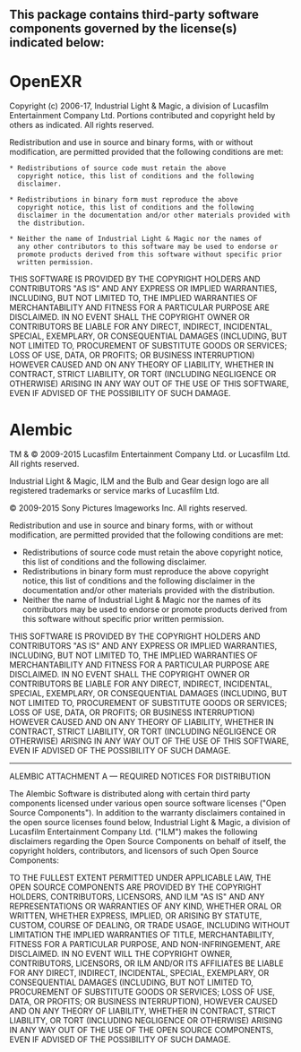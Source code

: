 This package contains third-party software components governed by the license(s) indicated below:
---------

# OpenEXR

Copyright (c) 2006-17, Industrial Light & Magic, a division of Lucasfilm
Entertainment Company Ltd.  Portions contributed and copyright held by
others as indicated.  All rights reserved.

Redistribution and use in source and binary forms, with or without
modification, are permitted provided that the following conditions are
met:

    * Redistributions of source code must retain the above
      copyright notice, this list of conditions and the following
      disclaimer.

    * Redistributions in binary form must reproduce the above
      copyright notice, this list of conditions and the following
      disclaimer in the documentation and/or other materials provided with
      the distribution.

    * Neither the name of Industrial Light & Magic nor the names of
      any other contributors to this software may be used to endorse or
      promote products derived from this software without specific prior
      written permission.

THIS SOFTWARE IS PROVIDED BY THE COPYRIGHT HOLDERS AND CONTRIBUTORS "AS
IS" AND ANY EXPRESS OR IMPLIED WARRANTIES, INCLUDING, BUT NOT LIMITED TO,
THE IMPLIED WARRANTIES OF MERCHANTABILITY AND FITNESS FOR A PARTICULAR
PURPOSE ARE DISCLAIMED. IN NO EVENT SHALL THE COPYRIGHT OWNER OR
CONTRIBUTORS BE LIABLE FOR ANY DIRECT, INDIRECT, INCIDENTAL, SPECIAL,
EXEMPLARY, OR CONSEQUENTIAL DAMAGES (INCLUDING, BUT NOT LIMITED TO,
PROCUREMENT OF SUBSTITUTE GOODS OR SERVICES; LOSS OF USE, DATA, OR
PROFITS; OR BUSINESS INTERRUPTION) HOWEVER CAUSED AND ON ANY THEORY OF
LIABILITY, WHETHER IN CONTRACT, STRICT LIABILITY, OR TORT (INCLUDING
NEGLIGENCE OR OTHERWISE) ARISING IN ANY WAY OUT OF THE USE OF THIS
SOFTWARE, EVEN IF ADVISED OF THE POSSIBILITY OF SUCH DAMAGE.

# Alembic

TM & © 2009-2015 Lucasfilm Entertainment Company Ltd. or Lucasfilm Ltd.
All rights reserved.

Industrial Light & Magic, ILM and the Bulb and Gear design logo are all
registered trademarks or service marks of Lucasfilm Ltd.

© 2009-2015 Sony Pictures Imageworks Inc.  All rights reserved.

Redistribution and use in source and binary forms, with or without
modification, are permitted provided that the following conditions are
met:
* Redistributions of source code must retain the above copyright
notice, this list of conditions and the following disclaimer.
* Redistributions in binary form must reproduce the above
copyright notice, this list of conditions and the following disclaimer
in the documentation and/or other materials provided with the
distribution.
* Neither the name of Industrial Light & Magic nor the names of
its contributors may be used to endorse or promote products derived
from this software without specific prior written permission.

THIS SOFTWARE IS PROVIDED BY THE COPYRIGHT HOLDERS AND CONTRIBUTORS
"AS IS" AND ANY EXPRESS OR IMPLIED WARRANTIES, INCLUDING, BUT NOT
LIMITED TO, THE IMPLIED WARRANTIES OF MERCHANTABILITY AND FITNESS FOR
A PARTICULAR PURPOSE ARE DISCLAIMED. IN NO EVENT SHALL THE COPYRIGHT
OWNER OR CONTRIBUTORS BE LIABLE FOR ANY DIRECT, INDIRECT, INCIDENTAL,
SPECIAL, EXEMPLARY, OR CONSEQUENTIAL DAMAGES (INCLUDING, BUT NOT
LIMITED TO, PROCUREMENT OF SUBSTITUTE GOODS OR SERVICES; LOSS OF USE,
DATA, OR PROFITS; OR BUSINESS INTERRUPTION) HOWEVER CAUSED AND ON ANY
THEORY OF LIABILITY, WHETHER IN CONTRACT, STRICT LIABILITY, OR TORT
(INCLUDING NEGLIGENCE OR OTHERWISE) ARISING IN ANY WAY OUT OF THE USE
OF THIS SOFTWARE, EVEN IF ADVISED OF THE POSSIBILITY OF SUCH DAMAGE.


-------------------------------------------------------------------------------

ALEMBIC ATTACHMENT A —
REQUIRED NOTICES FOR DISTRIBUTION

The Alembic Software is distributed along with certain third party
components licensed under various open source software licenses ("Open
Source Components"). In addition to the warranty disclaimers contained
in the open source licenses found below, Industrial Light & Magic, a
division of Lucasfilm Entertainment Company Ltd. ("ILM") makes the
following disclaimers regarding the Open Source Components on behalf of
itself, the copyright holders, contributors, and licensors of such Open
Source Components:

TO THE FULLEST EXTENT PERMITTED UNDER APPLICABLE LAW, THE OPEN SOURCE
COMPONENTS ARE PROVIDED BY THE COPYRIGHT HOLDERS, CONTRIBUTORS,
LICENSORS, AND ILM "AS IS" AND ANY REPRESENTATIONS OR WARRANTIES OF ANY
KIND, WHETHER ORAL OR WRITTEN, WHETHER EXPRESS, IMPLIED, OR ARISING BY
STATUTE, CUSTOM, COURSE OF DEALING, OR TRADE USAGE, INCLUDING WITHOUT
LIMITATION THE IMPLIED WARRANTIES OF TITLE, MERCHANTABILITY, FITNESS FOR
A PARTICULAR PURPOSE, AND NON-INFRINGEMENT, ARE DISCLAIMED. IN NO EVENT
WILL THE COPYRIGHT OWNER, CONTRIBUTORS, LICENSORS, OR ILM AND/OR ITS
AFFILIATES BE LIABLE FOR ANY DIRECT, INDIRECT, INCIDENTAL, SPECIAL,
EXEMPLARY, OR CONSEQUENTIAL DAMAGES (INCLUDING, BUT NOT LIMITED TO,
PROCUREMENT OF SUBSTITUTE GOODS OR SERVICES; LOSS OF USE, DATA, OR
PROFITS; OR BUSINESS INTERRUPTION), HOWEVER CAUSED AND ON ANY THEORY OF
LIABILITY, WHETHER IN CONTRACT, STRICT LIABILITY, OR TORT (INCLUDING
NEGLIGENCE OR OTHERWISE) ARISING IN ANY WAY OUT OF THE USE OF THE OPEN
SOURCE COMPONENTS, EVEN IF ADVISED OF THE POSSIBILITY OF SUCH DAMAGE.

